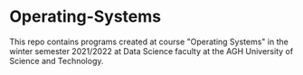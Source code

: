 # Operating-Systems
This repo contains programs created at course "Operating Systems" in the winter semester 2021/2022 at Data Science faculty at the AGH University of Science and Technology.
